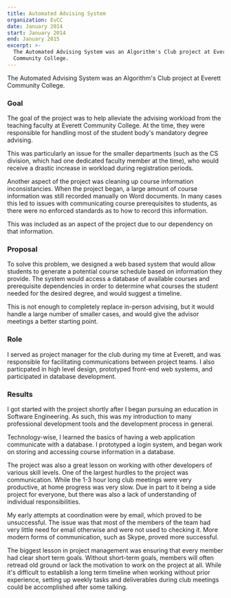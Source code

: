 ```yaml
---
title: Automated Advising System
organization: EvCC
date: January 2014
start: January 2014
end: January 2015
excerpt: >-
  The Automated Advising System was an Algorithm's Club project at Everett
  Community College.
---
```


The Automated Advising System was an Algorithm's Club project at Everett
Community College.

### Goal

The goal of the project was to help alleviate the advising workload from the
teaching faculty at Everett Community College. At the time, they were
responsible for handling most of the student body's mandatory degree advising.

This was particularly an issue for the smaller departments (such as the CS
division, which had one dedicated faculty member at the time), who would receive
a drastic increase in workload during registration periods.

Another aspect of the project was cleaning up course information
inconsistancies. When the project began, a large amount of course information
was still recorded manually on Word documents. In many cases this led to issues
with communicating course prerequisites to students, as there were no enforced
standards as to how to record this information.

This was included as an aspect of the project due to our dependency on that
information.

### Proposal

To solve this problem, we designed a web based system that would allow students
to generate a potential course schedule based on information they provide. The
system would access a database of available courses and prerequisite
dependencies in order to determine what courses the student needed for the
desired degree, and would suggest a timeline.

This is not enough to completely replace in-person advising, but it would handle
a large number of smaller cases, and would give the advisor meetings a better
starting point.

### Role

I served as project manager for the club during my time at Everett, and was
responsible for facilitating communications between project teams. I also
particpated in high level design, prototyped front-end web systems, and
participated in database development.

### Results

I got started with the project shortly after I began pursuing an education in
Software Engineering. As such, this was my introduction to many professional
development tools and the development process in general.

Technology-wise, I learned the basics of having a web application communicate
with a database. I prototyped a login system, and began work on storing and
accessing course information in a database.

The project was also a great lesson on working with other developers of various
skill levels. One of the largest hurdles to the project was communication. While
the 1-3 hour long club meetings were very productive, at home progress was very
slow. Due in part to it being a side project for everyone, but there was also a
lack of understanding of individual responsibilities.

My early attempts at coordination were by email, which proved to be
unsuccessful. The issue was that most of the members of the team had very little
need for email otherwise and were not used to checking it. More modern forms of
communication, such as Skype, proved more successful.

The biggest lesson in project management was ensuring that every member had
clear short term goals. Without short-term goals, members will often retread old
ground or lack the motivation to work on the project at all. While it's
difficult to establish a long term timeline when working without prior
experience, setting up weekly tasks and deliverables during club meetings could
be accomplished after some talking.
